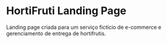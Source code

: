 # HortiFruti Landing Page

Landing page criada para um serviço fictício de e-commerce e gerenciamento de entrega de hortifrutis.
